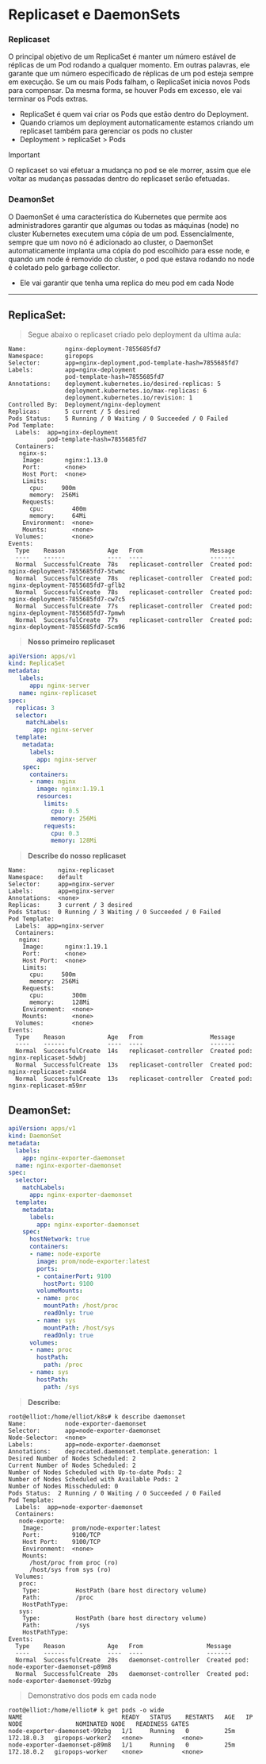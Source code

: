 # Replicaset e DaemonSets

### Replicaset
O principal objetivo de um ReplicaSet é manter um número estável de réplicas de um Pod rodando a qualquer momento. Em outras palavras, ele garante que um número especificado de réplicas de um pod esteja sempre em execução. Se um ou mais Pods falham, o ReplicaSet inicia novos Pods para compensar. Da mesma forma, se houver Pods em excesso, ele vai terminar os Pods extras.

- ReplicaSet é quem vai criar os Pods que estão dentro do Deployment.
- Quando criamos um deployment automaticamente estamos criando um replicaset também para gerenciar os pods no cluster
- Deployment > replicaSet > Pods

> [!IMPORTANT]
>  O replicaset so vai efetuar a mudança no pod se ele morrer, assim que ele voltar as mudanças passadas dentro do replicaset serão efetuadas.

### DeamonSet
O DaemonSet é uma característica do Kubernetes que permite aos administradores garantir que algumas ou todas as máquinas (node) no cluster Kubernetes executem uma cópia de um pod. Essencialmente, sempre que um novo nó é adicionado ao cluster, o DaemonSet automaticamente implanta uma cópia do pod escolhido para esse node, e quando um node é removido do cluster, o pod que estava rodando no node é coletado pelo garbage collector.

- Ele vai garantir que tenha uma replica do meu pod em cada Node
--------------

## ReplicaSet:

> Segue abaixo o replicaset criado pelo deployment da ultima aula:

```
Name:           nginx-deployment-7855685fd7
Namespace:      giropops
Selector:       app=nginx-deployment,pod-template-hash=7855685fd7
Labels:         app=nginx-deployment
                pod-template-hash=7855685fd7
Annotations:    deployment.kubernetes.io/desired-replicas: 5
                deployment.kubernetes.io/max-replicas: 6
                deployment.kubernetes.io/revision: 1
Controlled By:  Deployment/nginx-deployment
Replicas:       5 current / 5 desired
Pods Status:    5 Running / 0 Waiting / 0 Succeeded / 0 Failed
Pod Template:
  Labels:  app=nginx-deployment
           pod-template-hash=7855685fd7
  Containers:
   nginx-s:
    Image:      nginx:1.13.0
    Port:       <none>
    Host Port:  <none>
    Limits:
      cpu:     900m
      memory:  256Mi
    Requests:
      cpu:        400m
      memory:     64Mi
    Environment:  <none>
    Mounts:       <none>
  Volumes:        <none>
Events:
  Type    Reason            Age   From                   Message
  ----    ------            ----  ----                   -------
  Normal  SuccessfulCreate  78s   replicaset-controller  Created pod: nginx-deployment-7855685fd7-5twmc
  Normal  SuccessfulCreate  78s   replicaset-controller  Created pod: nginx-deployment-7855685fd7-gflb2
  Normal  SuccessfulCreate  78s   replicaset-controller  Created pod: nginx-deployment-7855685fd7-cw7c5
  Normal  SuccessfulCreate  77s   replicaset-controller  Created pod: nginx-deployment-7855685fd7-7pmwh
  Normal  SuccessfulCreate  77s   replicaset-controller  Created pod: nginx-deployment-7855685fd7-5cm96

```

> **Nosso primeiro replicaset**
```yml
apiVersion: apps/v1
kind: ReplicaSet
metadata:
   labels:
      app: nginx-server
   name: nginx-replicaset
spec:
  replicas: 3
  selector:
     matchLabels:
       app: nginx-server
  template:
    metadata:
      labels:
        app: nginx-server
    spec:
      containers:
      - name: nginx
        image: nginx:1.19.1
        resources:
          limits:
            cpu: 0.5
            memory: 256Mi
          requests:
            cpu: 0.3
            memory: 128Mi


```

> **Describe do nosso replicaset**

```
Name:         nginx-replicaset
Namespace:    default
Selector:     app=nginx-server
Labels:       app=nginx-server
Annotations:  <none>
Replicas:     3 current / 3 desired
Pods Status:  0 Running / 3 Waiting / 0 Succeeded / 0 Failed
Pod Template:
  Labels:  app=nginx-server
  Containers:
   nginx:
    Image:      nginx:1.19.1
    Port:       <none>
    Host Port:  <none>
    Limits:
      cpu:     500m
      memory:  256Mi
    Requests:
      cpu:        300m
      memory:     128Mi
    Environment:  <none>
    Mounts:       <none>
  Volumes:        <none>
Events:
  Type    Reason            Age   From                   Message
  ----    ------            ----  ----                   -------
  Normal  SuccessfulCreate  14s   replicaset-controller  Created pod: nginx-replicaset-5dwbj
  Normal  SuccessfulCreate  13s   replicaset-controller  Created pod: nginx-replicaset-zxmd4
  Normal  SuccessfulCreate  13s   replicaset-controller  Created pod: nginx-replicaset-m59nr

```


## DeamonSet:

```yml
apiVersion: apps/v1
kind: DaemonSet
metadata:
  labels:
    app: nginx-exporter-daemonset
  name: nginx-exporter-daemonset
spec:
  selector:
    matchLabels:
      app: nginx-exporter-daemonset
  template:
    metadata:
      labels:
        app: nginx-exporter-daemonset
    spec:
      hostNetwork: true
      containers:
      - name: node-exporte
        image: prom/node-exporter:latest
        ports:
        - containerPort: 9100
          hostPort: 9100
        volumeMounts:
        - name: proc
          mountPath: /host/proc
          readOnly: true
        - name: sys
          mountPath: /host/sys
          readOnly: true
      volumes:
      - name: proc
        hostPath:
          path: /proc
      - name: sys
        hostPath:
          path: /sys
```

> **Describe:**

```
root@elliot:/home/elliot/k8s# k describe daemonset
Name:           node-exporter-daemonset
Selector:       app=node-exporter-daemonset
Node-Selector:  <none>
Labels:         app=node-exporter-daemonset
Annotations:    deprecated.daemonset.template.generation: 1
Desired Number of Nodes Scheduled: 2
Current Number of Nodes Scheduled: 2
Number of Nodes Scheduled with Up-to-date Pods: 2
Number of Nodes Scheduled with Available Pods: 2
Number of Nodes Misscheduled: 0
Pods Status:  2 Running / 0 Waiting / 0 Succeeded / 0 Failed
Pod Template:
  Labels:  app=node-exporter-daemonset
  Containers:
   node-exporte:
    Image:        prom/node-exporter:latest
    Port:         9100/TCP
    Host Port:    9100/TCP
    Environment:  <none>
    Mounts:
      /host/proc from proc (ro)
      /host/sys from sys (ro)
  Volumes:
   proc:
    Type:          HostPath (bare host directory volume)
    Path:          /proc
    HostPathType:  
   sys:
    Type:          HostPath (bare host directory volume)
    Path:          /sys
    HostPathType:  
Events:
  Type    Reason            Age   From                  Message
  ----    ------            ----  ----                  -------
  Normal  SuccessfulCreate  20s   daemonset-controller  Created pod: node-exporter-daemonset-p89m8
  Normal  SuccessfulCreate  20s   daemonset-controller  Created pod: node-exporter-daemonset-99zbg

```

> Demonstrativo dos pods em cada node

```
root@elliot:/home/elliot# k get pods -o wide
NAME                            READY   STATUS    RESTARTS   AGE   IP           NODE               NOMINATED NODE   READINESS GATES
node-exporter-daemonset-99zbg   1/1     Running   0          25m   172.18.0.3   giropops-worker2   <none>           <none>
node-exporter-daemonset-p89m8   1/1     Running   0          25m   172.18.0.2   giropops-worker    <none>           <none>

```